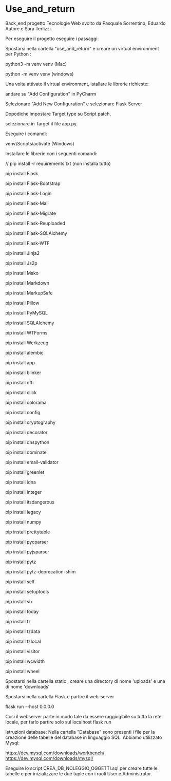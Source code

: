 # Use_and_return
Back_end progetto Tecnologie Web svolto da Pasquale Sorrentino, Eduardo Autore e Sara Terlizzi.

Per eseguire il progetto eseguire i passaggi:

Spostarsi nella cartella "use_and_return" e creare un virtual environment per Python :

python3 -m venv venv (Mac)

python -m venv venv (windows)

Una volta attivato il virtual environment, istallare le librerie richieste:

andare su "Add Configuration" in PyCharm

Selezionare "Add New Configuration" e selezionare Flask Server

Dopodichè impostare Target type su Script patch,

selezionare in Target il file app.py.

Eseguire i comandi:

venv\Scripts\activate (Windows)

Installare le librerie con i seguenti comandi:

// pip install -r requirements.txt (non installa tutto)

pip install Flask

pip install Flask-Bootstrap

pip install Flask-Login

pip install Flask-Mail

pip install Flask-Migrate

pip install Flask-Reuploaded

pip install Flask-SQLAlchemy

pip install Flask-WTF

pip install Jinja2

pip install Js2p

pip install Mako

pip install Markdown

pip install MarkupSafe

pip install Pillow

pip install PyMySQL

pip install SQLAlchemy

pip install WTForms

pip install Werkzeug

pip install alembic

pip install app

pip install blinker

pip install cffi

pip install click

pip install colorama

pip install config

pip install cryptography

pip install decorator

pip install dnspython

pip install dominate

pip install email-validator

pip install greenlet

pip install idna

pip install integer

pip install itsdangerous

pip install legacy

pip install numpy

pip install prettytable

pip install pycparser

pip install pyjsparser

pip install pytz

pip install pytz-deprecation-shim

pip install self

pip install setuptools

pip install six

pip install today

pip install tz

pip install tzdata

pip install tzlocal

pip install visitor

pip install wcwidth

pip install wheel

Spostarsi nella cartella static , creare una directory di nome 'uploads' e una di nome 'downloads'  

Spostarsi nella cartella Flask e partire il web-server

flask run --host 0.0.0.0

Cosi il webserver parte in modo tale da essere raggiugibile su tutta la rete locale, per farlo partire solo sul localhost 
flask run


Istruzioni database:
Nella cartella "Database" sono presenti i file per la creazione delle tabelle del database in linguaggio SQL.
Abbiamo utilizzato Mysql:

https://dev.mysql.com/downloads/workbench/
https://dev.mysql.com/downloads/mysql/

Eseguire lo script CREA_DB_NOLEGGIO_OGGETTI.sql per creare tutte le tabelle e per inizializzare le due tuple con i ruoli User e Administrator.
